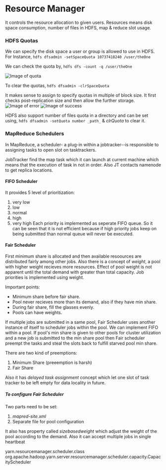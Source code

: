# Resource Manager

It controls the resource allocation to given users. Resources means disk space consumption, number of files in HDFS, map & reduce slot usage.

### HDFS Quotas

We can specify the disk space a user or group is allowed to use in HDFS. For Instance,
`hdfs dfsadmin -setSpaceQuota 10737418240 /user/theOne`

We can check the quota by, 
`hdfs dfs -count -q /user/theOne`

![Image of quota]()

To clear the quotas, `hdfs dfsadmin -clrSpaceQuota`

It makes sense to assign to specify quotas in multiple of block size.
It first checks post-replication size and then allow the further storage.
![Image of error]()
![Image of success]()

HDFS also support number of files quota in a directory and can be set using,
`hdfs dfsadmin -setQuota number _path_` & _clrQuota_ to clear it.


### MapReduce Schedulers

In MapReduce, a scheduler- a plug-in within a jobtracker--is responsible to assigning tasks to open slot on tasktrackers.

JobTracker find the map task which it can launch at current machine which means that the execution of task in not in order. Also JT contacts namenode to get replica locations.

#### FIFO Scheduler

It provides 5 level of prioritization:
1. very low
2. low
3. normal
4. high
5. very high
Each priority is implemented as seperate FIFO queue. So it can be seen that it is not efficient because if high priority jobs keep on being submitted than normal queue will never be executed.

#### Fair Scheduler

First minimum share is allocated and then available resoources are distributed fairly among other jobs. Also there is a concept of _weight_, a pool with higher weight recieves more resources.
Effect of pool weight is not apparent until the total demand with greater than total capacity. Job priorities is implemented using weight.

Important points:
  * Minimum share before fair share.
  * Pool never recieves more than its demand, also if they have min share.
  * During fair share, fill the glasses evenly.
  * Pools can have weights.

If multiple jobs are submitted in a same pool, Fair Scheduler uses another instance of itself to scheduler jobs within the pool. We can implement FIFO within a pool. If pool's min share is given to other pools for cluster utilization and a new job is submitted to the min share pool then Fair scheduler preempt the tasks and steal the slots back to fulfill starved pool min share.

There are two kind of preemptions:
  1. Minimum Share (preeemption is harsh)
  2. Fair Share 

Also it has _delayed task assignment_ concept which let one slot of task tracker to be left empty for data locality in future.

##### To configure Fair Scheduler
Two parts need to be set:
  1. _mapred-site.xml_
  2. Separate file for pool configuration

It also has property called _sizebasedweight_ which adjust the weight of the pool according to the demand.
Also it can accept multiple jobs in single heartbeat

<property>
 <name>yarn.resourcemanager.scheduler.class</name>
 <value>org.apache.hadoop.yarn.server.resourcemanager.scheduler.capacity.CapacityScheduler</value>
</property>

